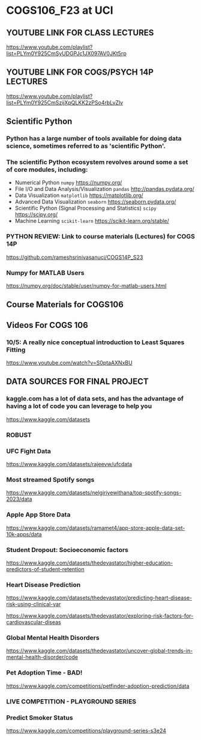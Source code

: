 # COGS106_F23 at UCI 

## YOUTUBE LINK FOR CLASS LECTURES

https://www.youtube.com/playlist?list=PLYm0Y925CmSyUDGPJc1JX097AV0JKt5rp

## YOUTUBE LINK FOR COGS/PSYCH 14P LECTURES 

https://www.youtube.com/playlist?list=PLYm0Y925CmSzijXpQLKK2zPSo4rbLvZlv

## Scientific Python

### Python has a large number of tools available for doing data science, sometimes referred to as 'scientific Python'. 

### The scientific Python ecosystem revolves around some a set of core modules, including:

- Numerical Python `numpy` https://numpy.org/
- File I/O and Data Analysis/Visualization `pandas` http://pandas.pydata.org/
- Data Visualization `matplotlib` https://matplotlib.org/
- Advanced Data Visualization `seaborn` https://seaborn.pydata.org/
- Scientific Python (Signal Processing and Statistics) `scipy`  https://scipy.org/
- Machine Learning `scikit-learn` https://scikit-learn.org/stable/

### **PYTHON REVIEW: Link to course materials (Lectures) for COGS 14P** 

https://github.com/rameshsrinivasanuci/COGS14P_S23

### **Numpy for MATLAB Users**

https://numpy.org/doc/stable/user/numpy-for-matlab-users.html

## Course Materials for COGS106 

## Videos For COGS 106 

### 10/5: A really nice conceptual introduction to Least Squares Fitting 

https://www.youtube.com/watch?v=S0ptaAXNxBU

## DATA SOURCES FOR FINAL PROJECT

### kaggle.com has a lot of data sets, and has the advantage of having a lot of code you can leverage to help you ###

https://www.kaggle.com/datasets

### **ROBUST** 

### UFC Fight Data 

https://www.kaggle.com/datasets/rajeevw/ufcdata

### Most streamed Spotify songs 

https://www.kaggle.com/datasets/nelgiriyewithana/top-spotify-songs-2023/data

### Apple App Store Data

https://www.kaggle.com/datasets/ramamet4/app-store-apple-data-set-10k-apps/data

### Student Dropout: Socioeconomic factors

https://www.kaggle.com/datasets/thedevastator/higher-education-predictors-of-student-retention

### Heart Disease Prediction 

https://www.kaggle.com/datasets/thedevastator/predicting-heart-disease-risk-using-clinical-var

https://www.kaggle.com/datasets/thedevastator/exploring-risk-factors-for-cardiovascular-diseas

### Global Mental Health Disorders 

https://www.kaggle.com/datasets/thedevastator/uncover-global-trends-in-mental-health-disorder/code

### Pet Adoption Time - BAD! 

https://www.kaggle.com/competitions/petfinder-adoption-prediction/data

### **LIVE COMPETITION** - PLAYGROUND SERIES

### Predict Smoker Status 

https://www.kaggle.com/competitions/playground-series-s3e24




